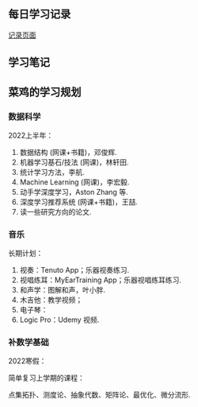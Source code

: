 ## 每日学习记录

[记录页面](./records.html)

## 学习笔记



## 菜鸡的学习规划

### 数据科学
2022上半年：
1. 数据结构 (网课+书籍)，邓俊辉.
2. 机器学习基石/技法 (网课)，林轩田.
3. 统计学习方法，李航.
4. Machine Learning (网课)，李宏毅.
5. 动手学深度学习，Aston Zhang 等.
6. 深度学习推荐系统 (网课+书籍)，王喆.
7. 读一些研究方向的论文.

### 音乐
长期计划：
1. 视奏：Tenuto App；乐器视奏练习.
2. 视唱练耳：MyEarTraining App；乐器视唱练耳练习.
3. 和声学：图解和声，叶小胖.
4. 木吉他：教学视频；
5. 电子琴：
6. Logic Pro：Udemy 视频.

### 补数学基础
2022寒假：

简单复习上学期的课程：

点集拓扑、测度论、抽象代数、矩阵论、最优化、微分流形.







